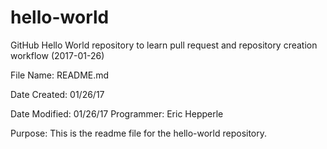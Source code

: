 # hello-world
GitHub Hello World repository to learn pull request and repository creation workflow (2017-01-26)

<p>File Name:      README.md</p>
<p>Date Created:   01/26/17</p>
Date Modified:  01/26/17
Programmer:     Eric Hepperle

Purpose: This is the readme file for the hello-world repository.

